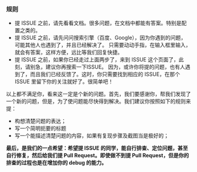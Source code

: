 ### 规则
+ 提 ISSUE 之前，请先看看文档。很多问题，在文档中都能有答案。特别是配置之类的。
+ 提 ISSUE 之前，请先问问搜索引擎（百度、Google），因为你遇到的问题，可能其他人也遇到了，并且已经解决了。 只需要动动手指，在输入框里输入，就会有答案，这样方便，远比等我们回复快捷。
+ 提 ISSUE 之前，如果你已经走过上面两步了，来到 ISSUE 这个页面了，此刻，请别急，建议你再搜索一下ISSUE。 因为，或许你将提的问题，也有人遇到了，而且我们已经反馈了。这时，你只需要找到相应的 ISSUE，在那个 ISSUE 里留下你的关注就好了。很简单吧！

以上都不满足你，看来这一定是个新的问题。首先，我们要感谢你，帮我们发现了一个新的问题，但是，为了使问题能尽快得到解决。我们建议你按照如下的规则来提：

+ 构想清楚问题的表达；
+ 写一个简明扼要的标题
+ 写一个能描述清楚问题的内容，如果有复现步骤及截图当是极好的；

**最后，是我们的一点希望：希望提 ISSUE 的同学，能自行排查、定位问题，甚至自行修复，然后给我们提 Pull Request。即使做不到提 Pull Request，但是你的排查的过程也是在增加你的 debug 的能力。**
